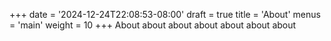 +++
date = '2024-12-24T22:08:53-08:00'
draft = true
title = 'About'
menus = 'main'
weight = 10
+++
About about about about about about about